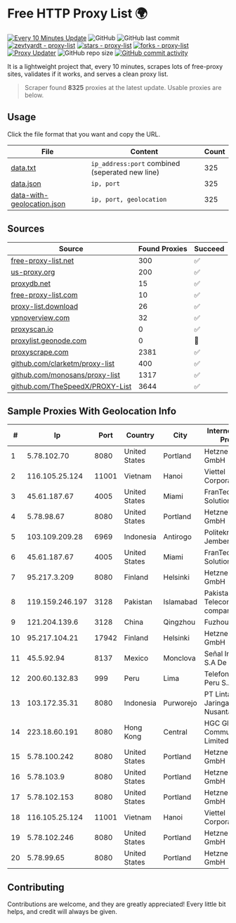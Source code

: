 
# Free HTTP Proxy List 🌍

[![Every 10 Minutes Update](https://github.com/mertguvencli/http-proxy-list/actions/workflows/main.yml/badge.svg?branch=main)](https://github.com/mertguvencli/http-proxy-list/actions/workflows/main.yml)
![GitHub](https://img.shields.io/github/license/mertguvencli/http-proxy-list)
![GitHub last commit](https://img.shields.io/github/last-commit/mertguvencli/http-proxy-list)
[![zevtyardt - proxy-list](https://img.shields.io/static/v1?label=zevtyardt&message=proxy-list&color=blue&logo=github)](https://github.com/zevtyardt/proxy-list "Go to GitHub repo")
[![stars - proxy-list](https://img.shields.io/github/stars/zevtyardt/proxy-list?style=social)](https://github.com/zevtyardt/proxy-list)
[![forks - proxy-list](https://img.shields.io/github/forks/zevtyardt/proxy-list?style=social)](https://github.com/zevtyardt/proxy-list)
[![Proxy Updater](https://github.com/zevtyardt/proxy-list/workflows/Proxy%20Updater/badge.svg)](https://github.com/zevtyardt/proxy-list/actions?query=workflow:"Proxy+Updater")
![GitHub repo size](https://img.shields.io/github/repo-size/zevtyardt/proxy-list)
[![GitHub commit activity](https://img.shields.io/github/commit-activity/m/zevtyardt/proxy-list?logo=commits)](https://github.com/zevtyardt/proxy-list/commits/main)

It is a lightweight project that, every 10 minutes, scrapes lots of free-proxy sites, validates if it works, and serves a clean proxy list.

> Scraper found **8325** proxies at the latest update. Usable proxies are below.

## Usage

Click the file format that you want and copy the URL.

|File|Content|Count|
|----|-------|-----|
|[data.txt](https://raw.githubusercontent.com/mertguvencli/http-proxy-list/main/proxy-list/data.txt)|`ip_address:port` combined (seperated new line)|325|
|[data.json](https://raw.githubusercontent.com/mertguvencli/http-proxy-list/main/proxy-list/data.json)|`ip, port`|325|
|[data-with-geolocation.json](https://raw.githubusercontent.com/mertguvencli/http-proxy-list/main/proxy-list/data-with-geolocation.json)|`ip, port, geolocation`|325|

## Sources

|Source|Found Proxies|Succeed|
|------|-------------|-------|
|[free-proxy-list.net](https://free-proxy-list.net)|300|✅|
|[us-proxy.org](https://www.us-proxy.org)|200|✅|
|[proxydb.net](http://proxydb.net)|15|✅|
|[free-proxy-list.com](https://free-proxy-list.com/?page=&port=&type%5B%5D=http&type%5B%5D=https&up_time=0&search=Search)|10|✅|
|[proxy-list.download](https://www.proxy-list.download/HTTP)|26|✅|
|[vpnoverview.com](https://vpnoverview.com/privacy/anonymous-browsing/free-proxy-servers)|32|✅|
|[proxyscan.io](https://www.proxyscan.io)|0|✅|
|[proxylist.geonode.com](https://proxylist.geonode.com/api/proxy-list?limit=300&page=1&sort_by=lastChecked&sort_type=desc&protocols=http,https)|0|🚫|
|[proxyscrape.com](https://api.proxyscrape.com/v2/?request=displayproxies&protocol=http&timeout=10000&country=all&ssl=all&anonymity=all)|2381|✅|
|[github.com/clarketm/proxy-list](https://raw.githubusercontent.com/clarketm/proxy-list/master/proxy-list-raw.txt)|400|✅|
|[github.com/monosans/proxy-list](https://raw.githubusercontent.com/monosans/proxy-list/main/proxies/http.txt)|1317|✅|
|[github.com/TheSpeedX/PROXY-List](https://raw.githubusercontent.com/TheSpeedX/PROXY-List/master/http.txt)|3644|✅|


## Sample Proxies With Geolocation Info

|#|Ip|Port|Country|City|Internet Service Provider|
|-|--|----|-------|----|-------------------------|
|1|5.78.102.70|8080|United States|Portland|Hetzner Online GmbH|
|2|116.105.25.124|11001|Vietnam|Hanoi|Viettel Corporation|
|3|45.61.187.67|4005|United States|Miami|FranTech Solutions|
|4|5.78.98.67|8080|United States|Portland|Hetzner Online GmbH|
|5|103.109.209.28|6969|Indonesia|Antirogo|Politeknik Negeri Jember|
|6|45.61.187.67|4005|United States|Miami|FranTech Solutions|
|7|95.217.3.209|8080|Finland|Helsinki|Hetzner Online GmbH|
|8|119.159.246.197|3128|Pakistan|Islamabad|Pakistan Telecommuication company limited|
|9|121.204.139.6|3128|China|Qingzhou|Fuzhou|
|10|95.217.104.21|17942|Finland|Helsinki|Hetzner Online GmbH|
|11|45.5.92.94|8137|Mexico|Monclova|Señal Interactiva, S.A De C.V|
|12|200.60.132.83|999|Peru|Lima|Telefonica del Peru S.A.A.|
|13|103.172.35.31|8080|Indonesia|Purworejo|PT Lintas Jaringan Nusantara|
|14|223.18.60.191|8080|Hong Kong|Central|HGC Global Communications Limited|
|15|5.78.100.242|8080|United States|Portland|Hetzner Online GmbH|
|16|5.78.103.9|8080|United States|Portland|Hetzner Online GmbH|
|17|5.78.102.153|8080|United States|Portland|Hetzner Online GmbH|
|18|116.105.25.124|11001|Vietnam|Hanoi|Viettel Corporation|
|19|5.78.102.246|8080|United States|Portland|Hetzner Online GmbH|
|20|5.78.99.65|8080|United States|Portland|Hetzner Online GmbH|



## Contributing

Contributions are welcome, and they are greatly appreciated! Every
little bit helps, and credit will always be given.

